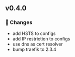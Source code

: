 ## v0.4.0

### 🔨 Changes

- add HSTS to configs
- add IP restriction to configs
- use dns as cert resolver
- bump traefik to 2.3.4
